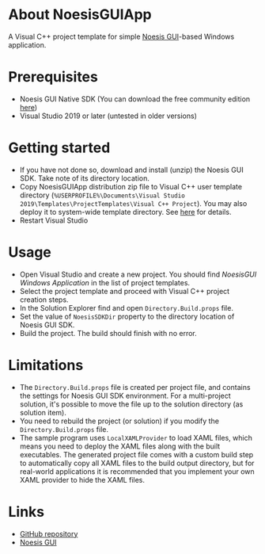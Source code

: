 # About NoesisGUIApp
A Visual C++ project template for simple [Noesis GUI](https://www.noesisengine.com/index.php)-based Windows application.

# Prerequisites
- Noesis GUI Native SDK (You can download the free community edition [here](https://www.noesisengine.com/licensing.php))
- Visual Studio 2019 or later (untested in older versions)

# Getting started
- If you have not done so, download and install (unzip) the Noesis GUI SDK. Take note of its directory location.
- Copy NoesisGUIApp distribution zip file to Visual C++ user template directory (`%USERPROFILE%\Documents\Visual Studio 2019\Templates\ProjectTemplates\Visual C++ Project`).
You may also deploy it to system-wide template directory. See [here](https://docs.microsoft.com/en-us/visualstudio/ide/how-to-locate-and-organize-project-and-item-templates?view=vs-2019) for details.
- Restart Visual Studio

# Usage
- Open Visual Studio and create a new project. You should find _NoesisGUI Windows Application_ in the list of project templates.
- Select the project template and proceed with Visual C++ project creation steps.
- In the Solution Explorer find and open `Directory.Build.props` file.
- Set the value of `NoesisSDKDir` property to the directory location of Noesis GUI SDK.
- Build the project. The build should finish with no error.

# Limitations
- The `Directory.Build.props` file is created per project file, and contains the settings for Noesis GUI SDK environment. For a multi-project solution, it's possible to move the file up to the solution directory (as solution item).
- You need to rebuild the project (or solution) if you modify the `Directory.Build.props` file.
- The sample program uses `LocalXAMLProvider` to load XAML files, which means you need to deploy the XAML files along with the built executables. The generated project file comes with a custom build step to automatically copy all XAML files to the build output directory, but for real-world applications it is recommended that you implement your own XAML provider to hide the XAML files.

# Links
- [GitHub repository](https://github.com/satorp/NoesisGUIApp)
- [Noesis GUI](https://www.noesisengine.com/)
